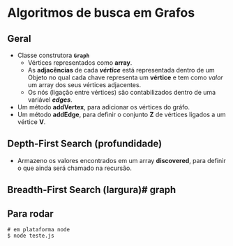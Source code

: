 # Algoritmos de busca em Grafos

## Geral
* Classe construtora **`Graph`** <br>
    * Vértices representados como **array**.
    * As **adjacências** de cada ***vértice*** está representada dentro de um Objeto no qual cada chave representa um **vértice** e tem como _valor_ um array dos seus vértices adjacentes.
    * Os nós (ligação entre vértices) são contabilizados dentro de uma variável ***edges***.
* Um método **addVertex**, para adicionar os vértices do gráfo.
* Um método **addEdge**, para definir o conjunto **Z** de vértices ligados a um vértice **V**. 

## Depth-First Search (profundidade)
* Armazeno os valores encontrados em um array **discovered**, para definir o que ainda será chamado na recursão.
## Breadth-First Search (largura)# graph


## Para rodar
```
# em plataforma node
$ node teste.js
```